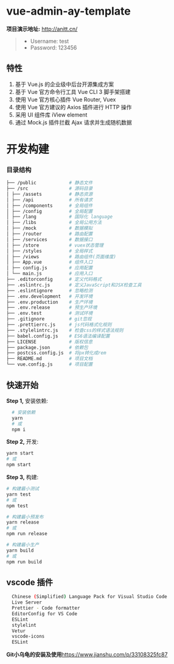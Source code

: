 # vue-admin-ay-template

**项目演示地址:** <http://anitt.cn/>

> - Username: test
> - Password: 123456

## 特性

1.  基于 Vue.js 的企业级中后台开源集成方案
2.  基于 Vue 官方命令行工具 Vue CLI 3 脚手架搭建
3.  使用 Vue 官方核心插件 Vue Router, Vuex
4.  使用 Vue 官方建议的 Axios 插件进行 HTTP 操作
5.  采用 UI 组件库 iView element
6.  通过 Mock.js 插件拦截 Ajax 请求并生成随机数据

# 开发构建

### 目录结构

```bash
├── /public            # 静态文件
├── /src               # 源码目录
│ ├── /assets          # 静态资源
│ ├── /api             # 所有请求
│ ├── /components      # 全局组件
│ ├── /config          # 全局配置
│ ├── /lang            # 国际化 language
│ ├── /libs            # 全局公用方法
│ ├── /mock            # 数据模拟
│ ├── /router          # 路由配置
│ ├── /services        # 数据接口
│ ├── /store           # vuex状态管理
│ ├── /styles          # 全局样式
│ ├── /views           # 路由组件(页面维度)
│ ├── App.vue          # 组件入口
│ ├── config.js        # 应用配置
│ └── main.js          # 应用入口
├── .editorconfig      # 定义代码格式
├── .eslintrc.js       # 定义JavaScript和JSX检查工具
├── .eslintignore      # 忽略检测
├── .env.development   # 开发环境
├── .env.production    # 生产环境
├── .env.release       # 预生产环境
├── .env.test          # 测试环境
├── .gitignore         # git忽视
├── .prettierrc.js     # js代码格式化规则
├── .stylelintrc.js    # 检查css的样式语法规则
├── babel.config.js    # ES6语法编译配置
├── LICENSE            # 版权信息
├── package.json       # 依赖包
├── postcss.config.js  # 将px转化成rem
├── README.md          # 项目文档
└── vue.config.js      # 项目配置
```


## 快速开始

**Step 1,** 安装依赖:

```bash
  # 安装依赖
  yarn
  # 或
  npm i
```

**Step 2,** 开发:

```bash
yarn start
# 或
npm start
```

**Step 3,** 构建:

```bash
# 构建最小测试
yarn test
# 或
npm test

# 构建最小预发布
yarn release
# 或
npm run release

# 构建最小生产
yarn build
# 或
npm run build
```

## vscode 插件

```bash
  Chinese (Simplified) Language Pack for Visual Studio Code
  Live Server
  Prettier - Code formatter
  EditorConfig for VS Code
  ESLint
  stylelint
  Vetur
  vscode-icons
  ESLint
```

**Git小乌龟的安装及使用**<https://www.jianshu.com/p/33108325fc87>
